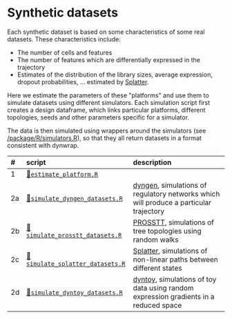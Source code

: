 
# Synthetic datasets

Each synthetic dataset is based on some characteristics of some real datasets. These characteristics include:

-   The number of cells and features
-   The number of features which are differentially expressed in the trajectory
-   Estimates of the distribution of the library sizes, average expression, dropout probabilities, ... estimated by [Splatter](https://github.com/Oshlack/splatter).

Here we estimate the parameters of these "platforms" and use them to simulate datasets using different simulators. Each simulation script first creates a design dataframe, which links particular platforms, different topologies, seeds and other parameters specific for a simulator.

The data is then simulated using wrappers around the simulators (see [/package/R/simulators.R](/package/R/simulators.R)), so that they all return datasets in a format consistent with dynwrap.

| \#  | script                                                              | description                                                                                                                 |
|:----|:--------------------------------------------------------------------|:----------------------------------------------------------------------------------------------------------------------------|
| 1   | [📄`estimate_platform.R`](01-estimate_platform.R)                    |                                                                                                                             |
| 2a  | [📄`simulate_dyngen_datasets.R`](02a-simulate_dyngen_datasets.R)     | [dyngen](https://github.com/dynverse/dyngen), simulations of regulatory networks which will produce a particular trajectory |
| 2b  | [📄`simulate_prosstt_datasets.R`](02b-simulate_prosstt_datasets.R)   | [PROSSTT](https://github.com/soedinglab/prosstt), simulations of tree topologies using random walks                         |
| 2c  | [📄`simulate_splatter_datasets.R`](02c-simulate_splatter_datasets.R) | [Splatter](https://github.com/Oshlack/splatter), simulations of non-linear paths between different states                   |
| 2d  | [📄`simulate_dyntoy_datasets.R`](02d-simulate_dyntoy_datasets.R)     | [dyntoy](https://github.com/dynverse/dyntoy), simulations of toy data using random expression gradients in a reduced space  |
